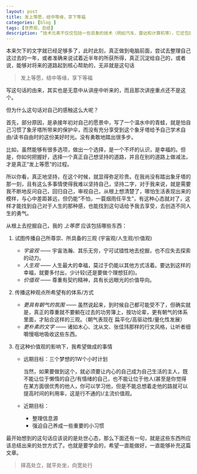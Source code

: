 ```yaml
---
layout: post
title: 发上等愿，结中等缘，享下等福
categories: [blog ]
tags: [世界观，总结]
description: “技术元素不仅仅包括一些具象的技术（例如汽车、雷达和计算机等），它还包括文化、 法律、社会机构和所有的智能创造物。”——KK
---
```


本来欠下的文字就已经足够多了，此时此刻，真正做到电脑前面，尝试去整理自己这过去的一年，或者准确来说试着近半年的所获所得，真正沉淀给自己的，或者说，能够对将来的道路起到核心帮助的，无非就是这句话

 > 发上等愿，结中等缘，享下等福

写这句话的由来，其实也是无意中从讲座中听来的，而且那次讲座重点还不是这个。

但为什么这句话对自己的感触这么大呢？

首先，部分原因，是承接年初对自己的愿景中，写了一个温水中的青蛙，就是怕自己习惯了象牙塔所带来的保护伞，而没有充分享受到这个象牙塔给予自己学术自由/读书自由时的这份美好时光。没有勇敢地踏出很多步。

比如，虽然能够有很多选项，做出一个选择，是一个不坏的认识，是幸福的。但是，你如何把握好，选择一个真正自己想坚持的道路，并且在别的道路上做减法，才是真正“发上等愿”的过程。

所以你看，真正地坚持，在这个时候，就显得弥足珍贵。在我尚没有踏出象牙塔的那一刻，且有这么多事情使得我难以坚持自己，坚持二字，对于我来说，就是需要我不断地反问自己，回归自己，审视自己，从根上想清楚了，哪怕生活表现出来的模样，与心中差距甚远，但仍能”不怕，一蓑烟雨任平生”，有这种心态就对了，这样才能找到自己对于人生的那种感，也能找到这句话给予我去享受，去创造不同人生的勇气。

从根上去挖掘自己，我的 *上等愿* 应该包括哪些东西：

1. 试图传播自己所尊崇、所具备的三观 (宇宙观/人生观/价值观)
   - *宇宙观* —— 宇宙浩瀚、其乐无穷，宁可试错性地去挖掘，也不应失去探索的动力。	
   - *人生观* —— 人生最大的幸福，莫过于仍能以其他方式活着。要达到这样的幸福，就要多付出，少计较(还是要做个理想狂的)。
	- *价值观* —— 尊重有契约精神，具有长远眼光的价值导向。

2. 传播这种观点所希望有的体系/方式
    - *更具有朝气的氛围* —— 虽然说起来，到时候自己都可能受不了，但确实就是，真正的尊重就不要躺在过去的功劳簿上，按功论辈，更有朝气的体系里面，才贴合这样的三观。（朝气表现在 扁平化/高驱动性/量化性发展）
    - *更朴素的文字* —— 诸如木心、沈从文、张佳玮那样的行文风格，让听者细嚼慢咽地吸收这些东西。

3. 在这种价值观的影响下，我希望做成的事情 
	- 远期目标：三个梦想的1W个小时计划
		
        当然，如果要做到这个，就必须要让内心的自己成为自己生活的主人，既不能让位于懒惰的自己/有情绪的自己，也不能让位于他人(甚至是你觉得在某方面很优秀的他人，你可以学习他，但是不能总想着走他的路就可以提高时间的利用率，这是行不通的)/主流价值观。
	- 近期目标：
		 - 整理信息源
		 - 强迫自己养成一些重要的小习惯

最开始想到的这句话应该说的是处世心态，那么下面还有一句，就是这些东西所应该总结出来的处世方式了。也就是要学会的，希望一直能做好，一直能够补充这篇文章。
> 择高处立，就平处坐，向宽处行